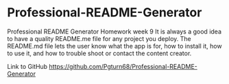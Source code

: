 # Professional-README-Generator
Professional README Generator Homework week 9
It is always a good idea to have a quality README.me file for any project you deploy. The README.md file lets the user
know what the app is for, how to install it, how to use it, and how to trouble shoot or contact the content creator.


Link to GitHub
https://github.com/Pgturn68/Professional-README-Generator

